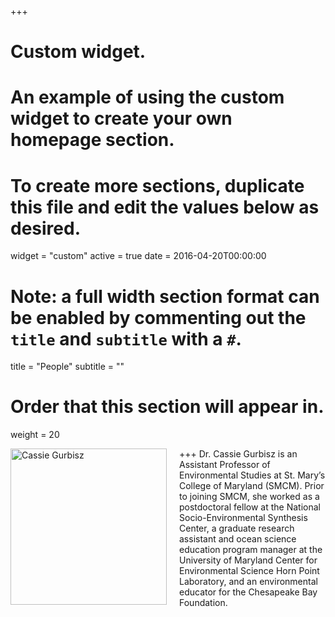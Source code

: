 +++
# Custom widget.
# An example of using the custom widget to create your own homepage section.
# To create more sections, duplicate this file and edit the values below as desired.
widget = "custom"
active = true
date = 2016-04-20T00:00:00

# Note: a full width section format can be enabled by commenting out the `title` and `subtitle` with a `#`.
title = "People"
subtitle = ""

# Order that this section will appear in.
weight = 20

+++
<img src="/home/people_files/cassie_starfish_sm.jpg" alt="Cassie Gurbisz" width="250px"  style="float:left;margin:0 20px 20px 0;" />Dr. Cassie Gurbisz is an Assistant Professor of Environmental Studies at St. Mary’s College of Maryland (SMCM). Prior to joining SMCM, she worked as a postdoctoral fellow at the National Socio-Environmental Synthesis Center, a graduate research assistant and ocean science education program manager at the University of Maryland Center for Environmental Science Horn Point Laboratory, and an environmental educator for the Chesapeake Bay Foundation. 



